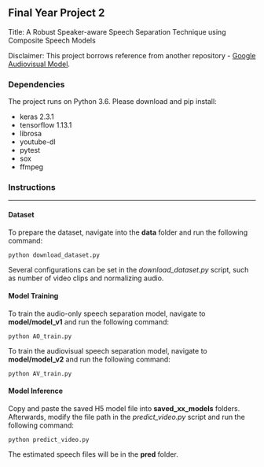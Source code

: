 ## Final Year Project 2
Title: A Robust Speaker-aware Speech Separation Technique using Composite Speech Models 

Disclaimer: This project borrows reference from another repository - [Google Audiovisual Model](https://github.com/ktam069/speech_separation_modified "Google Audiovisual Model").

### Dependencies
The project runs on Python 3.6. Please download and pip install: 
- keras 2.3.1
- tensorflow 1.13.1
- librosa
- youtube-dl
- pytest
- sox 
- ffmpeg 

### Instructions
------------
#### Dataset 
To prepare the dataset, navigate into the **data** folder and run the following command: 

    python download_dataset.py

Several configurations can be set in the *download_dataset.py* script, such as number of video clips and normalizing audio. 

#### Model Training
To train the audio-only speech separation model, navigate to **model/model_v1** and run the following command: 


    python AO_train.py

To train the audiovisual speech separation model, navigate to **model/model_v2** and run the following command:


    python AV_train.py


#### Model Inference
Copy and paste the saved H5 model file into **saved_xx_models** folders. Afterwards, modify the file path in the *predict_video.py* script and run the following command:


    python predict_video.py

The estimated speech files will be in the **pred** folder.



